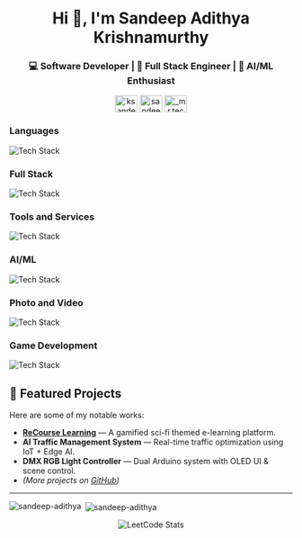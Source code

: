 <h1 align="center">Hi 👋, I'm Sandeep Adithya Krishnamurthy</h1>
<h3 align="center">💻 Software Developer | 🚀 Full Stack Engineer | 🤖 AI/ML Enthusiast</h3>

<p align="center">
<a href="https://twitter.com/ksandeepadithya" target="blank"><img align="center" src="https://skillicons.dev/icons?i=twitter" alt="ksandeepadithya" height="30" width="40" /></a>
<a href="https://linkedin.com/in/sandeep-adithya" target="blank"><img align="center" src="https://skillicons.dev/icons?i=linkedin" alt="sandeep-adithya" height="30" width="40" /></a>
<a href="https://instagram.com/_mr.technophile_" target="blank"><img align="center" src="https://skillicons.dev/icons?i=instagram" alt="_mr.technophile_" height="30" width="40" /></a>
</p>

<h3 align="left">Languages</h3>
<p align="left"><img src="https://skillicons.dev/icons?i=python,c,java&perline=16" alt="Tech Stack" /> </p>
<h3 align="left">Full Stack</h3>
<p align="left"><img src="https://skillicons.dev/icons?i=flask,django,qt,redis,mysql,sqlite,html,css,bootstrap,js,vuejs,nodejs,aws,azure&perline=16" alt="Tech Stack" /> </p>
<h3 align="left">Tools and Services</h3>
<p align="left"><img src="https://skillicons.dev/icons?i=figma,git,postman,matlab,arduino,replit&perline=16" alt="Tech Stack" /> </p>
<h3 align="left">AI/ML</h3>
<p align="left"><img src="https://skillicons.dev/icons?i=scikitlearn,tensorflow,opencv&perline=16" alt="Tech Stack" /> </p>
<h3 align="left">Photo and Video</h3>
<p align="left"><img src="https://skillicons.dev/icons?i=ps,ai,ae,pr&perline=16" alt="Tech Stack" /> </p>
<h3 align="left">Game Development</h3>
<p align="left"><img src="https://skillicons.dev/icons?i=unreal,unity,blender&perline=16" alt="Tech Stack" /> </p>

## 🚀 Featured Projects
Here are some of my notable works:

- **[ReCourse Learning](https://github.com/yourusername/recourse)** — A gamified sci-fi themed e-learning platform.
- **AI Traffic Management System** — Real-time traffic optimization using IoT + Edge AI.
- **DMX RGB Light Controller** — Dual Arduino system with OLED UI & scene control.
- *(More projects on [GitHub](https://github.com/yourusername?tab=repositories))*

---

<p><img align="left" src="https://github-readme-stats.vercel.app/api/top-langs?username=sandeep-adithya&show_icons=true&locale=en&layout=compact" alt="sandeep-adithya" /></p>

<p>&nbsp;<img align="center" src="https://github-readme-stats.vercel.app/api?username=sandeep-adithya&show_icons=true&locale=en" alt="sandeep-adithya" /></p>

<p align="center">
  <img src="https://leetcard.jacoblin.cool/sandeep-adithya?theme=dark&font=Karma&ext=activity" alt="LeetCode Stats" />
</p>
